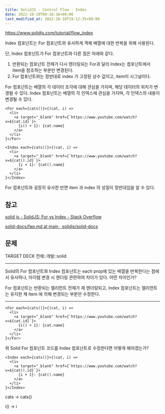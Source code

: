 ```yaml
---
title: SolidJS - Control Flow - Index
date: 2022-10-10T00:16:16+09:00
last_modified_at: 2022-10-10T19:12:35+09:00
---
```



https://www.solidjs.com/tutorial/flow_index

Index 컴포넌트는 For 컴포넌트와 유사하게 객체 배열에 대한 반복을 위해 사용된다.

단, Index 컴포넌트가 For 컴포넌트와 다른 점은 아래와 같다.
1. 반환되는 컴포넌트 전체가 다시 렌더링되는 For과 달리 Index는 컴포넌트에서 item을 참조하는 부분만 변경된다.
2. For 컴포넌트와는 정반대로 index 가 고정된 상수 값이고, item이 시그널이다.

For 컴포넌트는 배열의 각 데이터 조각에 대해 관심을 가지며, 해당 데이터의 위치가 변경될 수 있다. Index 컴포넌트는 배열의 각 인덱스에 관심을 가지며, 각 인덱스의 내용이 변경될 수 있다.

```tsx
<For each={cats()}>{(cat, i) =>
  <li>
    <a target="_blank" href={`https://www.youtube.com/watch?v=${cat.id}`}>
      {i() + 1}: {cat.name}
    </a>
  </li>
}</For>
```

```tsx
<Index each={cats()}>{(cat, i) =>
  <li>
    <a target="_blank" href={`https://www.youtube.com/watch?v=${cat().id}`}>
      {i + 1}: {cat().name}
    </a>
  </li>
}</Index>
```

For 컴포넌트와 굉장히 유사한 반면 item 과 index 의 성질이 정반대임을 알 수 있다.

## 참고

[solid js - SolidJS: For vs Index - Stack Overflow](https://stackoverflow.com/questions/70819075/solidjs-for-vs-index)

[solid-docs/faq.md at main · solidjs/solid-docs](https://github.com/solidjs/solid-docs/blob/main/langs/en/guides/faq.md#why-shouldnt-i-use-map-in-my-template-and-whats-the-difference-between-for-and-index)

## 문제
TARGET DECK
전체::개발::solid

---

<!--ankiQ-->

Solid의 For 컴포넌트와 Index 컴포넌트는 each prop에 있는 배열을 반복한다는 점에서 유사하나, 아이템 변경 시 렌더링 관련하여 차이가 있다. 어떤 차이인가?

<!--ankiA-->

For 컴포넌트는 반환되는 엘리먼트 전체가 재 렌더링되고, Index 컴포넌트는 엘리먼트는 유지한 채  Item 에 의해 변경되는 부분만 수정한다.

<!--ankiE-->
<!--ID: 1664953255292-->

---

<!--ankiQ-->

```tsx
<For each={cats()}>{(cat, i) =>
  <li>
    <a target="_blank" href={`https://www.youtube.com/watch?v=${cat.id}`}>
      {i() + 1}: {cat.name}
    </a>
  </li>
}</For>
```

위 Solid For 컴포넌트 코드를 Index 컴포넌트로 수정한다면 어떻게 해야겠는가?

<!--ankiA-->

```tsx
<Index each={cats()}>{(cat, i) =>
  <li>
    <a target="_blank" href={`https://www.youtube.com/watch?v=${cat().id}`}>
      {i + 1}: {cat().name}
    </a>
  </li>
}</Index>
```

cats -> cats()

i() -> i

<!--ankiE-->
<!--ID: 1664953255323-->
